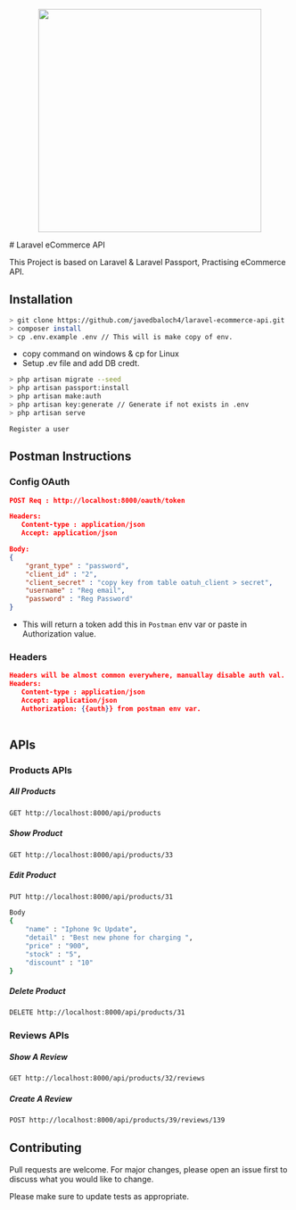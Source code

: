 <p align="center"><img src="https://res.cloudinary.com/dtfbvvkyp/image/upload/v1566331377/laravel-logolockup-cmyk-red.svg" width="400"></p>
# Laravel eCommerce API

This Project is based on Laravel & Laravel Passport,
Practising eCommerce API.

## Installation


```bash
> git clone https://github.com/javedbaloch4/laravel-ecommerce-api.git
> composer install
> cp .env.example .env // This will is make copy of env. 

```
* copy command on windows & cp for Linux 
* Setup .ev file and add DB credt.

```bash
> php artisan migrate --seed
> php artisan passport:install
> php artisan make:auth
> php artisan key:generate // Generate if not exists in .env
> php artisan serve

```

```
Register a user
```

## Postman Instructions

### Config OAuth

```json
POST Req : http://localhost:8000/oauth/token

Headers: 
   Content-type : application/json
   Accept: application/json

Body:
{
    "grant_type" : "password",
    "client_id" : "2",
    "client_secret" : "copy key from table oatuh_client > secret",
    "username" : "Reg email", 
    "password" : "Reg Password"
}

```
* This will return a token add this in `Postman` env var or paste in Authorization value.

### Headers
```json
Headers will be almost common everywhere, manuallay disable auth val.
Headers: 
   Content-type : application/json
   Accept: application/json
   Authorization: {{auth}} from postman env var.
 
```

## APIs
### Products APIs

##### All Products
```bash
GET http://localhost:8000/api/products
```

##### Show Product
```bash
GET http://localhost:8000/api/products/33
```

##### Edit Product
```bash
PUT http://localhost:8000/api/products/31

Body
{
    "name" : "Iphone 9c Update",
    "detail" : "Best new phone for charging ",
    "price" : "900",
    "stock" : "5",
    "discount" : "10"
}
```

##### Delete Product
```bash
DELETE http://localhost:8000/api/products/31
```


### Reviews APIs

##### Show A Review
```bash
GET http://localhost:8000/api/products/32/reviews
```

##### Create A Review
```bash
POST http://localhost:8000/api/products/39/reviews/139
```



## Contributing
Pull requests are welcome. For major changes, please open an issue first to discuss what you would like to change.

Please make sure to update tests as appropriate.

